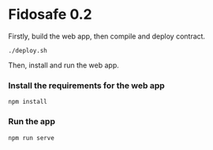 # Fidosafe 0.2

Firstly, build the web app, then compile and deploy contract.

``
./deploy.sh
``

Then, install and run the web app.

### Install the requirements for the web app
```
npm install
```

### Run the app
```
npm run serve
```
